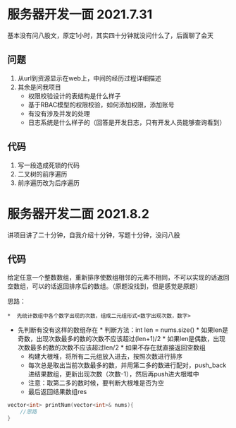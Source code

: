 # 服务器开发一面 2021.7.31

基本没有问八股文，原定1小时，其实四十分钟就没问什么了，后面聊了会天

## 问题

1. 从url到资源显示在web上，中间的经历过程详细描述
2. 其余是问我项目
   * 权限校验设计的表结构是什么样子
   * 基于RBAC模型的权限校验，如何添加权限，添加账号
   * 有没有涉及并发的处理
   * 日志系统是什么样子的（回答是开发日志，只有开发人员能够查询看到）

## 代码

1. 写一段造成死锁的代码
2. 二叉树的前序遍历
3. 前序遍历改为后序遍历

# 服务器开发二面 2021.8.2

讲项目讲了二十分钟，自我介绍十分钟，写题十分钟，没问八股

## 代码

给定任意一个整数数组，重新排序使数组相邻的元素不相同，不可以实现的话返回空数组，可以的话返回排序后的数组。（原题没找到，但是感觉是原题）

思路：

	*  先统计数组中各个数字出现的次数，组成二元组形式<数字出现次数，数字>
 *  先判断有没有这样的数组存在
    	*  判断方法：int len = nums.size()
    	*  如果len是奇数，出现次数最多的数的次数不应该超过(len+1)/2
    	*  如果len是偶数，出现次数最多的数的次数不应该超过len/2
    	*  如果不存在就直接返回空数组
	*  构建大根堆，将所有二元组放入进去，按照次数进行排序
	*  每次总是取出当前次数最多的数，并用第二多的数进行配对，push_back进结果数组，更新出现次数（次数-1），然后再push进大根堆中
	*  注意：取第二多的数时候，要判断大根堆是否为空
	*  最后返回结果数组res

~~~C++
vector<int> printNum(vector<int>& nums){
    //思路
}
~~~

